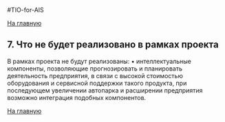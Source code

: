 ﻿#TIO-for-AIS

[На главную](https://github.com/Bladstal/TIO-for-AIS/ "На главную")


## 7. Что не будет реализовано в рамках проекта

В рамках проекта не будут реализованы:
•	интеллектуальные компоненты, позволяющие прогнозировать и планировать деятельность предприятия, в связи с высокой стоимостью оборудования и сервисной поддержки такого продукта, при последующем увеличении автопарка и расширении предприятия возможно интеграция подобных компонентов.



[На главную](https://github.com/Bladstal/TIO-for-AIS/ "На главную")

